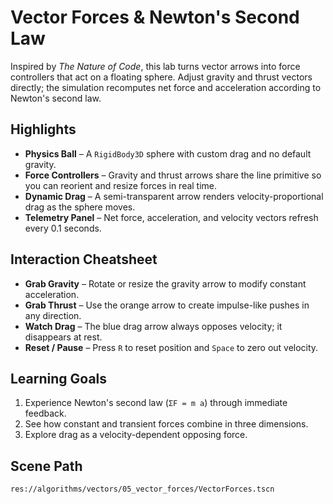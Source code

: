 ﻿# Vector Forces & Newton's Second Law

Inspired by *The Nature of Code*, this lab turns vector arrows into force controllers that act on a floating sphere. Adjust gravity and thrust vectors directly; the simulation recomputes net force and acceleration according to Newton's second law.

## Highlights
- **Physics Ball** – A `RigidBody3D` sphere with custom drag and no default gravity.
- **Force Controllers** – Gravity and thrust arrows share the line primitive so you can reorient and resize forces in real time.
- **Dynamic Drag** – A semi-transparent arrow renders velocity-proportional drag as the sphere moves.
- **Telemetry Panel** – Net force, acceleration, and velocity vectors refresh every 0.1 seconds.

## Interaction Cheatsheet
- **Grab Gravity** – Rotate or resize the gravity arrow to modify constant acceleration.
- **Grab Thrust** – Use the orange arrow to create impulse-like pushes in any direction.
- **Watch Drag** – The blue drag arrow always opposes velocity; it disappears at rest.
- **Reset / Pause** – Press `R` to reset position and `Space` to zero out velocity.

## Learning Goals
1. Experience Newton's second law (`ΣF = m a`) through immediate feedback.
2. See how constant and transient forces combine in three dimensions.
3. Explore drag as a velocity-dependent opposing force.

## Scene Path
```
res://algorithms/vectors/05_vector_forces/VectorForces.tscn
```
